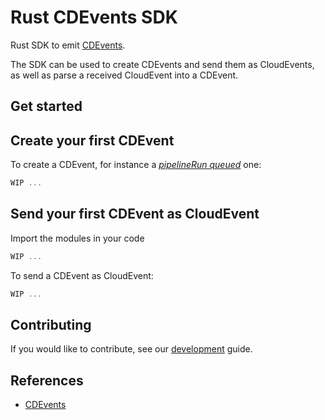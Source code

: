 # Rust CDEvents SDK

Rust SDK to emit [CDEvents](https://cdevents.dev).

The SDK can be used to create CDEvents and send them as CloudEvents, as well as parse a received CloudEvent into a CDEvent.

## Get started


## Create your first CDEvent

To create a CDEvent, for instance a [*pipelineRun queued*](https://cdevents.dev/docs/core/#pipelinerun-queued) one:

```rust
WIP ...
```

## Send your first CDEvent as CloudEvent

Import the modules in your code


```rust
WIP ...
```

To send a CDEvent as CloudEvent:

```rust
WIP ...
```

## Contributing

If you would like to contribute, see our [development](DEVELOPMENT.md) guide.

## References

- [CDEvents](https://cdevents.dev)